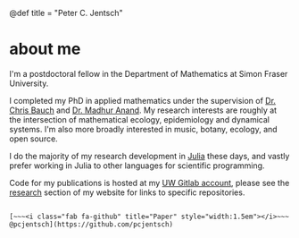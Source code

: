 @def title = "Peter C. Jentsch"

# about me

I'm a postdoctoral fellow in the Department of Mathematics at Simon Fraser University.

I completed my PhD in applied mathematics under the supervision of [Dr. Chris Bauch](https://www.math.uwaterloo.ca/~cbauch/) and [Dr. Madhur Anand](https://ses.uoguelph.ca/people/madhur-anand). My research interests are roughly at the intersection of mathematical ecology, epidemiology and dynamical systems.
I'm also more broadly interested in music, botany, ecology, and open source. 

I do the majority of my research development in [Julia](https://julialang.org/) these days, and vastly prefer working in Julia to other languages for scientific programming.

Code for my publications is hosted at my [UW Gitlab account](https://git.uwaterloo.ca/pjentsch), please see the [research](/cv) section of my website for links to specific repositories.



~~~<i class="fa fa-envelope" title="Paper" style="width:1.5em"></i>~~~ (firstname)_(lastname)@sfu.ca

[~~~<i class="fab fa-github" title="Paper" style="width:1.5em"></i>~~~ @pcjentsch](https://github.com/pcjentsch)





